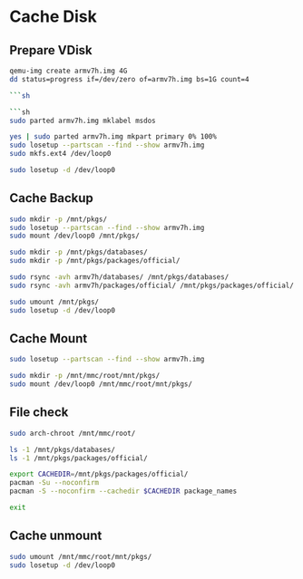 # Cache Disk

## Prepare VDisk

```sh
qemu-img create armv7h.img 4G
dd status=progress if=/dev/zero of=armv7h.img bs=1G count=4

```sh

```sh
sudo parted armv7h.img mklabel msdos

yes | sudo parted armv7h.img mkpart primary 0% 100%
sudo losetup --partscan --find --show armv7h.img
sudo mkfs.ext4 /dev/loop0

sudo losetup -d /dev/loop0
```

## Cache Backup

```sh
sudo mkdir -p /mnt/pkgs/
sudo losetup --partscan --find --show armv7h.img
sudo mount /dev/loop0 /mnt/pkgs/
```

```sh
sudo mkdir -p /mnt/pkgs/databases/
sudo mkdir -p /mnt/pkgs/packages/official/

sudo rsync -avh armv7h/databases/ /mnt/pkgs/databases/
sudo rsync -avh armv7h/packages/official/ /mnt/pkgs/packages/official/
```

```sh
sudo umount /mnt/pkgs/
sudo losetup -d /dev/loop0
```

## Cache Mount

```sh
sudo losetup --partscan --find --show armv7h.img

sudo mkdir -p /mnt/mmc/root/mnt/pkgs/
sudo mount /dev/loop0 /mnt/mmc/root/mnt/pkgs/
```

## File check

```sh
sudo arch-chroot /mnt/mmc/root/
```

```sh
ls -1 /mnt/pkgs/databases/
ls -1 /mnt/pkgs/packages/official/

export CACHEDIR=/mnt/pkgs/packages/official/
pacman -Su --noconfirm
pacman -S --noconfirm --cachedir $CACHEDIR package_names
```

```sh
exit
```

## Cache unmount

```sh
sudo umount /mnt/mmc/root/mnt/pkgs/
sudo losetup -d /dev/loop0
```
